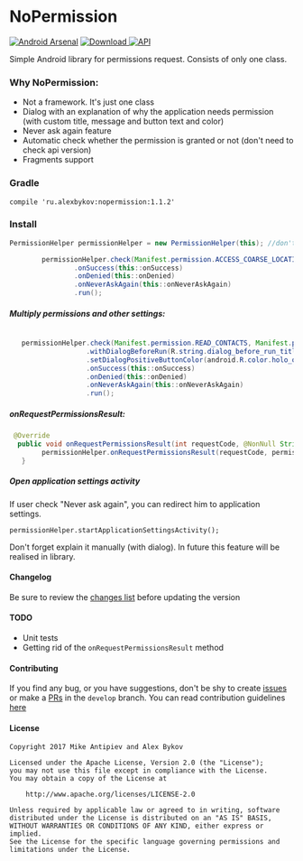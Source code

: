 

# NoPermission
[![Android Arsenal](https://img.shields.io/badge/Android%20Arsenal-NoPermission-blue.svg?style=flat)](https://android-arsenal.com/details/1/6212) 
[ ![Download](https://api.bintray.com/packages/nonews/maven/nopermission/images/download.svg) ](https://bintray.com/nonews/maven/nopermission/_latestVersion)
[![API](https://img.shields.io/badge/API-15%2B-blue.svg?style=flat)](https://android-arsenal.com/api?level=null)

Simple Android library for permissions request. Consists of only one class.




### Why NoPermission:
* Not a framework. It's just one class
* Dialog with an explanation of why the application needs permission (with custom title, message and button text and color)
* Never ask again feature
* Automatic check whether the permission is granted or not (don't need to check api version)
* Fragments support


### Gradle

    compile 'ru.alexbykov:nopermission:1.1.2'

### Install

```java
PermissionHelper permissionHelper = new PermissionHelper(this); //don't use getActivity in fragment!

        permissionHelper.check(Manifest.permission.ACCESS_COARSE_LOCATION)
                .onSuccess(this::onSuccess)
                .onDenied(this::onDenied)
                .onNeverAskAgain(this::onNeverAskAgain)
                .run();
```

##### Multiply permissions and other settings:

```java

   permissionHelper.check(Manifest.permission.READ_CONTACTS, Manifest.permission.Manifest.permission.READ_CONTACTS)
                   .withDialogBeforeRun(R.string.dialog_before_run_title, R.string.dialog_before_run_message, R.string.dialog_positive_button)
                   .setDialogPositiveButtonColor(android.R.color.holo_orange_dark)
                   .onSuccess(this::onSuccess)
                   .onDenied(this::onDenied)
                   .onNeverAskAgain(this::onNeverAskAgain)
                   .run();
```

##### onRequestPermissionsResult:

```java
 @Override
  public void onRequestPermissionsResult(int requestCode, @NonNull String[] permissions, @NonNull int[] grantResults)
        permissionHelper.onRequestPermissionsResult(requestCode, permissions, grantResults);
   }
```

##### Open application settings activity
If user check "Never ask again", you can redirect him to application settings.

```permissionHelper.startApplicationSettingsActivity();```

Don't forget explain it manually (with dialog). 
In future this feature will be realised in library. 



#### Changelog

Be sure to review the [changes list](https://github.com/NoNews/NoPermission/releases) before updating the version

#### TODO
* Unit tests
* Getting rid of the ```onRequestPermissionsResult``` method

#### Contributing

If you find any bug, or you have suggestions, don't be shy to create [issues](https://github.com/NoNews/NoPermission/issues) or make a [PRs](https://github.com/NoNews/NoPermission/pulls) in the `develop` branch.
You can read contribution guidelines [here](https://github.com/NoNews/NoPermission/blob/master/CONTRIBUTING.md)

#### License
```
Copyright 2017 Mike Antipiev and Alex Bykov

Licensed under the Apache License, Version 2.0 (the "License");
you may not use this file except in compliance with the License.
You may obtain a copy of the License at

    http://www.apache.org/licenses/LICENSE-2.0

Unless required by applicable law or agreed to in writing, software
distributed under the License is distributed on an "AS IS" BASIS,
WITHOUT WARRANTIES OR CONDITIONS OF ANY KIND, either express or implied.
See the License for the specific language governing permissions and
limitations under the License.
